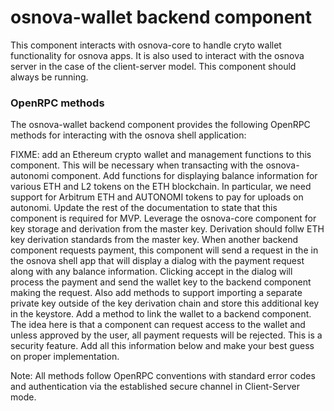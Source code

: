 # osnova-wallet backend component

This component interacts with osnova-core to handle cryto wallet functionality for osnova apps.
It is also used to interact with the osnova server in the case of the client-server model.
This component should always be running.

### OpenRPC methods

The osnova-wallet backend component provides the following OpenRPC methods for interacting with the osnova shell application:

FIXME: add an Ethereum crypto wallet and management functions to this component. This will be necessary when transacting with the osnova-autonomi component. Add functions for displaying balance information for various ETH and L2 tokens on the ETH blockchain. In particular, we need support for Arbitrum ETH and AUTONOMI tokens to pay for uploads on autonomi. Update the rest of the documentation to state that this component is required for MVP. Leverage the osnova-core component for key storage and derivation from the master key. Derivation should follw ETH key derivation standards from the master key. When another backend component requests payment, this component will send a request in the in the osnova shell app that will display a dialog with the payment request along with any balance information. Clicking accept in the dialog will process the payment and send the wallet key to the backend component making the request. Also add methods to support importing a separate private key outside of the key derivation chain and store this additional key in the keystore. Add a method to link the wallet to a backend component. The idea here is that a component can request access to the wallet and unless approved by the user, all payment requests will be rejected. This is a security feature. Add all this information below and make your best guess on proper implementation.

Note: All methods follow OpenRPC conventions with standard error codes and authentication via the established secure channel in Client-Server mode.
